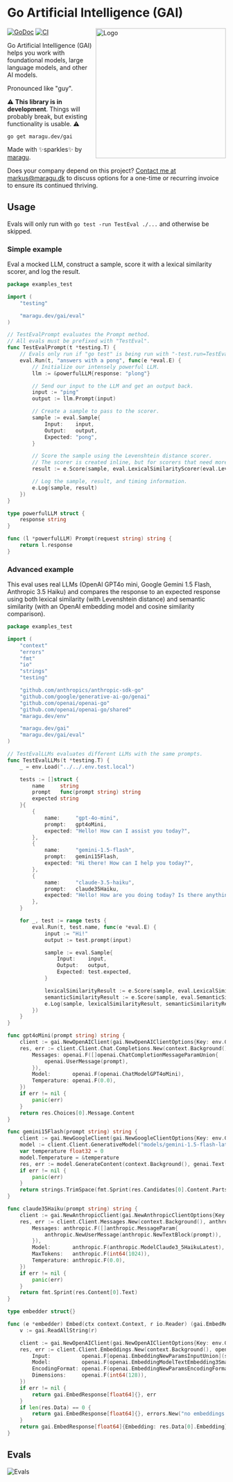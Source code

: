 # Go Artificial Intelligence (GAI)

<img src="logo.jpg" alt="Logo" width="300" align="right">

[![GoDoc](https://pkg.go.dev/badge/maragu.dev/gai)](https://pkg.go.dev/maragu.dev/gai)
[![CI](https://github.com/maragudk/gai/actions/workflows/ci.yml/badge.svg)](https://github.com/maragudk/gai/actions/workflows/ci.yml)

Go Artificial Intelligence (GAI) helps you work with foundational models, large language models, and other AI models.

Pronounced like "guy".

⚠️ **This library is in development**. Things will probably break, but existing functionality is usable. ⚠️

```shell
go get maragu.dev/gai
```

Made with ✨sparkles✨ by [maragu](https://www.maragu.dev/).

Does your company depend on this project? [Contact me at markus@maragu.dk](mailto:markus@maragu.dk?Subject=Supporting%20your%20project) to discuss options for a one-time or recurring invoice to ensure its continued thriving.

## Usage

Evals will only run with `go test -run TestEval ./...` and otherwise be skipped.

### Simple example

Eval a mocked LLM, construct a sample, score it with a lexical similarity scorer, and log the result.

```go
package examples_test

import (
	"testing"

	"maragu.dev/gai/eval"
)

// TestEvalPrompt evaluates the Prompt method.
// All evals must be prefixed with "TestEval".
func TestEvalPrompt(t *testing.T) {
	// Evals only run if "go test" is being run with "-test.run=TestEval", e.g.: "go test -test.run=TestEval ./..."
	eval.Run(t, "answers with a pong", func(e *eval.E) {
		// Initialize our intensely powerful LLM.
		llm := &powerfulLLM{response: "plong"}

		// Send our input to the LLM and get an output back.
		input := "ping"
		output := llm.Prompt(input)

		// Create a sample to pass to the scorer.
		sample := eval.Sample{
			Input:    input,
			Output:   output,
			Expected: "pong",
		}

		// Score the sample using the Levenshtein distance scorer.
		// The scorer is created inline, but for scorers that need more setup, this can be done elsewhere.
		result := e.Score(sample, eval.LexicalSimilarityScorer(eval.LevenshteinDistance))

		// Log the sample, result, and timing information.
		e.Log(sample, result)
	})
}

type powerfulLLM struct {
	response string
}

func (l *powerfulLLM) Prompt(request string) string {
	return l.response
}
```

### Advanced example

This eval uses real LLMs (OpenAI GPT4o mini, Google Gemini 1.5 Flash, Anthropic 3.5 Haiku)
and compares the response to an expected response using both lexical similarity (with Levenshtein distance)
and semantic similarity (with an OpenAI embedding model and cosine similarity comparison).

```go
package examples_test

import (
	"context"
	"errors"
	"fmt"
	"io"
	"strings"
	"testing"

	"github.com/anthropics/anthropic-sdk-go"
	"github.com/google/generative-ai-go/genai"
	"github.com/openai/openai-go"
	"github.com/openai/openai-go/shared"
	"maragu.dev/env"

	"maragu.dev/gai"
	"maragu.dev/gai/eval"
)

// TestEvalLLMs evaluates different LLMs with the same prompts.
func TestEvalLLMs(t *testing.T) {
	_ = env.Load("../../.env.test.local")

	tests := []struct {
		name     string
		prompt   func(prompt string) string
		expected string
	}{
		{
			name:     "gpt-4o-mini",
			prompt:   gpt4oMini,
			expected: "Hello! How can I assist you today?",
		},
		{
			name:     "gemini-1.5-flash",
			prompt:   gemini15Flash,
			expected: "Hi there! How can I help you today?",
		},
		{
			name:     "claude-3.5-haiku",
			prompt:   claude35Haiku,
			expected: "Hello! How are you doing today? Is there anything I can help you with?",
		},
	}

	for _, test := range tests {
		eval.Run(t, test.name, func(e *eval.E) {
			input := "Hi!"
			output := test.prompt(input)

			sample := eval.Sample{
				Input:    input,
				Output:   output,
				Expected: test.expected,
			}

			lexicalSimilarityResult := e.Score(sample, eval.LexicalSimilarityScorer(eval.LevenshteinDistance))
			semanticSimilarityResult := e.Score(sample, eval.SemanticSimilarityScorer(e.T, &embedder{}, eval.CosineSimilarity))
			e.Log(sample, lexicalSimilarityResult, semanticSimilarityResult)
		})
	}
}

func gpt4oMini(prompt string) string {
	client := gai.NewOpenAIClient(gai.NewOpenAIClientOptions{Key: env.GetStringOrDefault("OPENAI_KEY", "")})
	res, err := client.Client.Chat.Completions.New(context.Background(), openai.ChatCompletionNewParams{
		Messages: openai.F([]openai.ChatCompletionMessageParamUnion{
			openai.UserMessage(prompt),
		}),
		Model:       openai.F(openai.ChatModelGPT4oMini),
		Temperature: openai.F(0.0),
	})
	if err != nil {
		panic(err)
	}
	return res.Choices[0].Message.Content
}

func gemini15Flash(prompt string) string {
	client := gai.NewGoogleClient(gai.NewGoogleClientOptions{Key: env.GetStringOrDefault("GOOGLE_KEY", "")})
	model := client.Client.GenerativeModel("models/gemini-1.5-flash-latest")
	var temperature float32 = 0
	model.Temperature = &temperature
	res, err := model.GenerateContent(context.Background(), genai.Text(prompt))
	if err != nil {
		panic(err)
	}
	return strings.TrimSpace(fmt.Sprint(res.Candidates[0].Content.Parts[0]))
}

func claude35Haiku(prompt string) string {
	client := gai.NewAnthropicClient(gai.NewAnthropicClientOptions{Key: env.GetStringOrDefault("ANTHROPIC_KEY", "")})
	res, err := client.Client.Messages.New(context.Background(), anthropic.MessageNewParams{
		Messages: anthropic.F([]anthropic.MessageParam{
			anthropic.NewUserMessage(anthropic.NewTextBlock(prompt)),
		}),
		Model:       anthropic.F(anthropic.ModelClaude3_5HaikuLatest),
		MaxTokens:   anthropic.F(int64(1024)),
		Temperature: anthropic.F(0.0),
	})
	if err != nil {
		panic(err)
	}
	return fmt.Sprint(res.Content[0].Text)
}

type embedder struct{}

func (e *embedder) Embed(ctx context.Context, r io.Reader) (gai.EmbedResponse[float64], error) {
	v := gai.ReadAllString(r)

	client := gai.NewOpenAIClient(gai.NewOpenAIClientOptions{Key: env.GetStringOrDefault("OPENAI_KEY", "")})
	res, err := client.Client.Embeddings.New(context.Background(), openai.EmbeddingNewParams{
		Input:          openai.F[openai.EmbeddingNewParamsInputUnion](shared.UnionString(v)),
		Model:          openai.F(openai.EmbeddingModelTextEmbedding3Small),
		EncodingFormat: openai.F(openai.EmbeddingNewParamsEncodingFormatFloat),
		Dimensions:     openai.F(int64(128)),
	})
	if err != nil {
		return gai.EmbedResponse[float64]{}, err
	}
	if len(res.Data) == 0 {
		return gai.EmbedResponse[float64]{}, errors.New("no embeddings returned")
	}
	return gai.EmbedResponse[float64]{Embedding: res.Data[0].Embedding}, nil
}
```

## Evals

![Evals](https://api.evals.fun/evals.svg?key=p_public_key_3cce2e69199da00dc5ae46643b42a001&branch=main)
